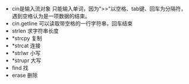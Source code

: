 - cin是输入流对象
只能输入单词，因为">>"以空格、tab键、回车为分隔符，遇到空格认为是一项数据的结束。
- cin.getline 
可以读取带空格的一行字符串，回车结束
- strlen
求字符串长度
- *strcpy
复制
- *strcat
连接
- *strlwr
小写
- *strupr
大写
- find
找
- erase
删除


